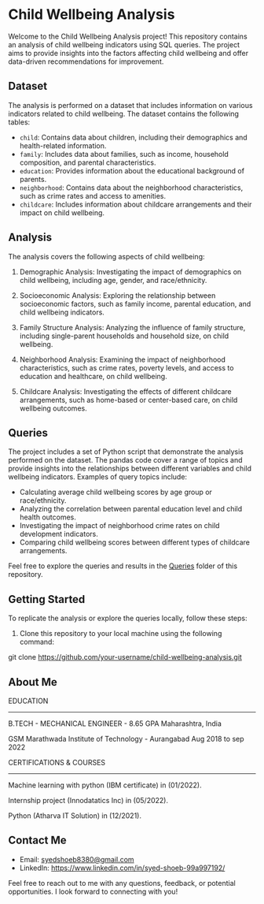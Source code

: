 # Child Wellbeing Analysis

Welcome to the Child Wellbeing Analysis project! This repository contains an analysis of child wellbeing indicators using SQL queries. The project aims to provide insights into the factors affecting child wellbeing and offer data-driven recommendations for improvement.

## Dataset

The analysis is performed on a dataset that includes information on various indicators related to child wellbeing. The dataset contains the following tables:

- `child`: Contains data about children, including their demographics and health-related information.
- `family`: Includes data about families, such as income, household composition, and parental characteristics.
- `education`: Provides information about the educational background of parents.
- `neighborhood`: Contains data about the neighborhood characteristics, such as crime rates and access to amenities.
- `childcare`: Includes information about childcare arrangements and their impact on child wellbeing.

## Analysis

The analysis covers the following aspects of child wellbeing:

1. Demographic Analysis: Investigating the impact of demographics on child wellbeing, including age, gender, and race/ethnicity.

2. Socioeconomic Analysis: Exploring the relationship between socioeconomic factors, such as family income, parental education, and child wellbeing indicators.

3. Family Structure Analysis: Analyzing the influence of family structure, including single-parent households and household size, on child wellbeing.

4. Neighborhood Analysis: Examining the impact of neighborhood characteristics, such as crime rates, poverty levels, and access to education and healthcare, on child wellbeing.

5. Childcare Analysis: Investigating the effects of different childcare arrangements, such as home-based or center-based care, on child wellbeing outcomes.

## Queries

The project includes a set of Python script that demonstrate the analysis performed on the dataset. The pandas code cover a range of topics and provide insights into the relationships between different variables and child wellbeing indicators. Examples of query topics include:

- Calculating average child wellbeing scores by age group or race/ethnicity.
- Analyzing the correlation between parental education level and child health outcomes.
- Investigating the impact of neighborhood crime rates on child development indicators.
- Comparing child wellbeing scores between different types of childcare arrangements.

Feel free to explore the queries and results in the [Queries](queries/) folder of this repository.

## Getting Started

To replicate the analysis or explore the queries locally, follow these steps:

1. Clone this repository to your local machine using the following command:

git clone https://github.com/your-username/child-wellbeing-analysis.git

## About Me

EDUCATION 
_________________________________________________________________________________

B.TECH - MECHANICAL ENGINEER - 8.65 GPA		                                   Maharashtra, India

GSM Marathwada Institute of Technology - Aurangabad         	               Aug  2018  to sep 2022

CERTIFICATIONS & COURSES
_________________________________________________________________________________

Machine learning with python (IBM certificate) in (01/2022).

Internship project (Innodatatics Inc) in (05/2022).

Python (Atharva IT Solution) in (12/2021).


## Contact Me

- Email: syedshoeb8380@gmail.com
- LinkedIn: https://www.linkedin.com/in/syed-shoeb-99a997192/

Feel free to reach out to me with any questions, feedback, or potential opportunities. I look forward to connecting with you!

